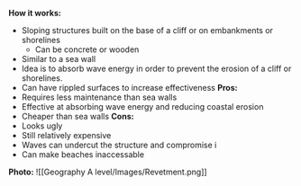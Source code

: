 **How it works:**
- Sloping structures built on the base of a cliff or on embankments or shorelines
	- Can be concrete or wooden
- Similar to a sea wall
- Idea is to absorb wave energy in order to prevent the erosion of a cliff or shorelines.
- Can have rippled surfaces to increase effectiveness
**Pros:**
- Requires less maintenance than sea walls
- Effective at absorbing wave energy and reducing coastal erosion
- Cheaper than sea walls
**Cons:**
- Looks ugly
- Still relatively expensive
- Waves can undercut the structure and compromise i
- Can make beaches inaccessable

**Photo:**
![[Geography A level/Images/Revetment.png]]